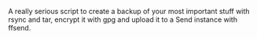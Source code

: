A really serious script to create a backup of your most important stuff with rsync and tar, encrypt it with gpg and upload it to a Send instance with ffsend.
